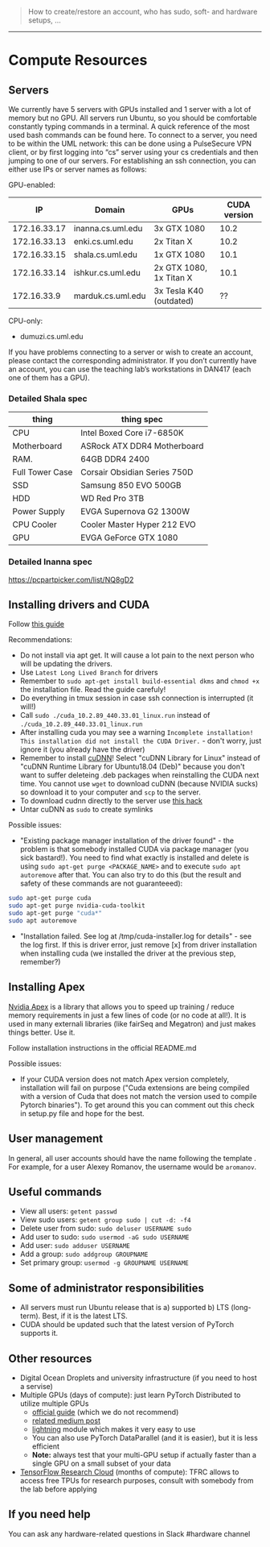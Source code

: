> How to create/restore an account, who has sudo, soft- and hardware setups, ...
---

# Compute Resources

## Servers

We currently have 5 servers with GPUs installed and 1 server with a lot of memory but no GPU.
All servers run Ubuntu, so you should be comfortable constantly typing commands in a terminal.
A quick reference of the most used bash commands can be found here.
To connect to a server, you need to be within the UML network: this can be done using a PulseSecure VPN client,
or by first logging into “cs” server using your cs credentials and then jumping to one of our servers. 
For establishing an ssh connection, you can either use IPs or server names as follows:

GPU-enabled:

| IP           | Domain            | GPUs                    | CUDA version |
|--------------|-------------------|-------------------------|--------------|
| 172.16.33.17 | inanna.cs.uml.edu | 3x GTX 1080             | 10.2         |
| 172.16.33.13 | enki.cs.uml.edu   | 2x Titan X              | 10.2         |
| 172.16.33.15 | shala.cs.uml.edu  | 1x GTX 1080             | 10.1         |
| 172.16.33.14 | ishkur.cs.uml.edu | 2x GTX 1080, 1x Titan X | 10.1         |
| 172.16.33.9  | marduk.cs.uml.edu | 3x Tesla K40 (outdated) | ??           |

CPU-only:

* dumuzi.cs.uml.edu

If you have problems connecting to a server or wish to create an account, please contact the corresponding administrator.
If you don’t currently have an account, you can use the teaching lab’s workstations in DAN417 (each one of them has a GPU).

### Detailed Shala spec

| thing        | thing spec       |
|--------------|-------------------|
| CPU	         | Intel Boxed Core i7-6850K |
| Motherboard 	| ASRock ATX DDR4 Motherboard | 
| RAM.        	| 64GB DDR4 2400 |
| Full Tower Case	| Corsair Obsidian Series 750D |
| SSD	         | Samsung 850 EVO 500GB |
| HDD	         | WD Red Pro 3TB |
| Power Supply	| EVGA Supernova G2 1300W |
| CPU Cooler	  | Cooler Master Hyper 212 EVO |
| GPU      	  | EVGA GeForce GTX 1080 |

### Detailed Inanna spec

https://pcpartpicker.com/list/NQ8gD2

## Installing drivers and CUDA

Follow [this guide](https://gist.github.com/wangruohui/df039f0dc434d6486f5d4d098aa52d07)

Recommendations: 
  * Do not install via apt get. It will cause a lot pain to the next person who will be updating the drivers.
  * Use `Latest Long Lived Branch` for drivers
  * Remember to `sudo apt-get install build-essential dkms` and `chmod +x` the installation file. Read the guide carefuly!
  * Do everything in tmux session in case ssh connection is interrupted (it will!)
  * Call `sudo ./cuda_10.2.89_440.33.01_linux.run` instead of `./cuda_10.2.89_440.33.01_linux.run`
  * After installing cuda you may see a warning `Incomplete installation! This installation did not install the CUDA Driver.` - don't worry, just ignore it (you already have the driver)
  * Remember to install [cuDNN](https://developer.nvidia.com/cudnn)! Select "cuDNN Library for Linux" instead of "cuDNN Runtime Library for Ubuntu18.04 (Deb)" because you don't want to suffer deleteing .deb packages when reinstalling the CUDA next time. You cannot use `wget` to download cuDNN (because NVIDIA sucks) so download it to your computer and `scp` to the server.
  * To download cudnn directly to the server use [this hack](https://stackoverflow.com/questions/31279494/how-to-install-cudnn-from-command-line)
  * Untar cuDNN as `sudo` to create symlinks

Possible issues:
  * "Existing package manager installation of the driver found" - the problem is that somebody installed CUDA via package manager (you sick bastard!). You need to find what exactly is installed and delete is using `sudo apt-get purge <PACKAGE_NAME>` and to execute `sudo apt autoremove` after that. You can also try to do this (but the result and safety of these commands are not guaranteeed):

```bash
sudo apt-get purge cuda
sudo apt-get purge nvidia-cuda-toolkit
sudo apt-get purge "cuda*"
sudo apt autoremove
```

  * "Installation failed. See log at /tmp/cuda-installer.log for details" - see the log first. If this is driver error, just remove [x] from driver installation when installing cuda (we installed the driver at the previous step, remember?)

## Installing Apex

[Nvidia Apex](https://github.com/NVIDIA/apex) is a library that allows you to speed up training / reduce memory requirements in just a few lines of code (or no code at all!). It is used in many externali libraries (like fairSeq and Megatron) and just makes things better. Use it.

Follow installation instructions in the official README.md

Possible issues:
  * If your CUDA version does not match Apex version completely, installation will fail on purpose ("Cuda extensions are being compiled with a version of Cuda that does not match the version used to compile Pytorch binaries"). To get around this you can comment out this check in setup.py file and hope for the best.

## User management

In general, all user accounts should have the name following the template <first letter of first name><last name>.
For example, for a user Alexey Romanov, the username would be `aromanov`.

## Useful commands

* View all users: `getent passwd`
* View sudo users: `getent group sudo | cut -d: -f4`
* Delete user from sudo: `sudo deluser USERNAME sudo`
* Add user to sudo: `sudo usermod -aG sudo USERNAME`
* Add user: `sudo adduser USERNAME`
* Add a group: `sudo addgroup GROUPNAME`
* Set primary group: `usermod -g GROUPNAME USERNAME`

## Some of administrator responsibilities

* All servers must run Ubuntu release that is a) supported b) LTS (long-term). Best, if it is the latest LTS.
* CUDA should be updated such that the latest version of PyTorch supports it.

## Other resources

* Digital Ocean Droplets and university infrastructure (if you need to host a servise)
* Multiple GPUs (days of compute): just learn PyTorch Distributed to utilize multiple GPUs
    * [official guide](https://pytorch.org/tutorials/intermediate/dist_tuto.html) (which we do not recommend)
    * [related medium post](https://medium.com/huggingface/training-larger-batches-practical-tips-on-1-gpu-multi-gpu-distributed-setups-ec88c3e51255)
    * [lightning](https://towardsdatascience.com/how-to-refactor-your-pytorch-code-to-get-these-42-benefits-of-pytorch-lighting-6fdd0dc97538) module which makes it very easy to use
    * You can also use PyTorch DataParallel (and it is easier), but it is less efficient
    * **Note:** always test that your multi-GPU setup if actually faster than a single GPU on a small subset of your data
* [TensorFlow Research Cloud](https://www.tensorflow.org/tfrc) (months of compute): TFRC allows to access free TPUs for research purposes, consult with somebody from the lab before applying

## If you need help

You can ask any hardware-related questions in Slack #hardware channel
